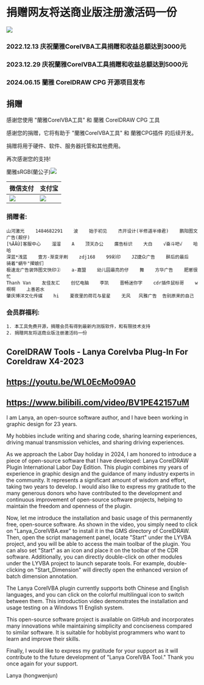 # 捐赠网友将送商业版注册激活码一份
![](https://lyvba.com/wp-content/uploads/2023/12/vlog_lanya.jpg)
### 2022.12.13 庆祝蘭雅CorelVBA工具捐赠和收益总额达到3000元
### 2023.12.29 庆祝蘭雅CorelVBA工具捐赠和收益总额达到5000元
### 2024.06.15 蘭雅 CorelDRAW CPG 开源项目发布
## 捐赠
感谢您使用 "蘭雅CorelVBA工具" 和 蘭雅 CorelDRAW CPG 工具

感谢您的捐赠，它将有助于 "蘭雅CorelVBA工具" 和 蘭雅CPG插件 的后续开发。

捐赠将用于硬件、软件、服务器托管和其他费用。

再次感谢您的支持!            

蘭雅sRGB(蘭公子)[![](https://raw.githubusercontent.com/hongwenjun/vps_setup/master/img/paypal.png)](https://paypal.me/sRGB18)

| 微信支付 | 支付宝 |
| ------- | ------- |
| ![](https://lyvba.com/donate/WXPay.png) | ![](https://lyvba.com/donate/AliPay.jpg) |

### 捐赠者:
```
山河激光    1484682291    波    始于初见    杰开设计(半修道半缘君)    鹏阳图文广告(靓仔)    
[%ĀĀÙ]客服中心    溜溜    A    顶天办公    廣告标识    大白    √奋斗吧√    哈哈  
深蓝*浅蓝    壹方-渐变牙刷    zdj168    99彩印    JZ捷众广告    醉后的最后    骑着"蜗牛"撵娘们    
极速龙广告装饰图文快印②    a-嘉盟    幼儿园最亮的仔    舞    方华广告    肥崽很忙    
Thanh Van    友佳友汇    创忆电脑    李凯    晋畅迷你字    cdr插件鼠标哥    w啊啊    上善若水    
肇庆博洋文化传媒    hi    夏夜里的荷花与星星    无风   风雅广告  告别原来的自己 
```
### 会员群福利: 
```
1. 本工具免费开源，捐赠会员有得到最新内测版软件，和有限技术支持
2. 捐赠网友将送商业版注册激活码一份
```

## CorelDRAW Tools - Lanya Corelvba Plug-In For Coreldraw X4-2023

## https://youtu.be/WL0EcMo09A0

## https://www.bilibili.com/video/BV1PE42157uM


I am Lanya, an open-source software author, and I have been working in graphic design for 23 years.

My hobbies include writing and sharing code, sharing learning experiences, driving manual transmission vehicles, and sharing driving experiences.

As we approach the Labor Day holiday in 2024, I am honored to introduce a piece of open-source software that I have developed: Lanya CorelDRAW Plugin International Labor Day Edition. This plugin combines my years of experience in graphic design and the guidance of many industry experts in the community. It represents a significant amount of wisdom and effort, taking two years to develop. I would also like to express my gratitude to the many generous donors who have contributed to the development and continuous improvement of open-source software projects, helping to maintain the freedom and openness of the plugin.

Now, let me introduce the installation and basic usage of this permanently free, open-source software. As shown in the video, you simply need to click on "Lanya_CorelVBA.exe" to install it in the GMS directory of CorelDRAW. Then, open the script management panel, locate "Start" under the LYVBA project, and you will be able to access the main toolbar of the plugin. You can also set "Start" as an icon and place it on the toolbar of the CDR software. Additionally, you can directly double-click on other modules under the LYVBA project to launch separate tools. For example, double-clicking on "Start_Dimension" will directly open the enhanced version of batch dimension annotation.

The Lanya CorelVBA plugin currently supports both Chinese and English languages, and you can click on the colorful multilingual icon to switch between them. This introduction video demonstrates the installation and usage testing on a Windows 11 English system.

This open-source software project is available on GitHub and incorporates many innovations while maintaining simplicity and conciseness compared to similar software. It is suitable for hobbyist programmers who want to learn and improve their skills.

Finally, I would like to express my gratitude for your support as it will contribute to the future development of "Lanya CorelVBA Tool." Thank you once again for your support.

Lanya (hongwenjun)
